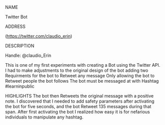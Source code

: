 NAME

Twitter Bot

ADDRESS

(https://twitter.com/claudio_erin)

DESCRIPTION 

Handle: @claudio_Erin

This is one of my first experiments with creating a Bot using the Twitter API. I had to make adjustments to the original design of the bot adding two Requirments for the bot to Retweet any message
Only allowing the bot to Retweet people the bot follows
The bot must be messaged at with Hashtag #learninpublic

HIGHLIGHTS
The bot then Retweets the original message with a positive note. I discovered that I needed to add safety parameters after activating the bot for five seconds, and the bot Retweet 135 messages during that span.
After first activating the bot I realized how easy it is for nefarious individuals to manipulate any hashtag. 
